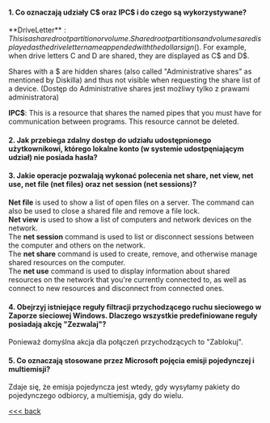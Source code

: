 
#### 1. Co oznaczają udziały C$ oraz IPC$ i do czego są wykorzystywane?

**DriveLetter$**: This is a shared root partition or volume. Shared root partitions and volumes are displayed as the drive letter name appended with the dollar sign ($). For example, when drive letters C and D are shared, they are displayed as C$ and D$.

Shares with a $ are hidden shares (also called "Administrative shares" as mentioned by Diskilla) and thus not visible when requesting the share list of a device. (Dostęp do Administrative shares jest możliwy tylko z prawami administratora)

**IPC$**: This is a resource that shares the named pipes that you must have for communication between programs. This resource cannot be deleted.  

#### 2. Jak przebiega zdalny dostęp do udziału udostępnionego użytkownikowi, którego lokalne konto (w systemie udostpęniającym udział) nie posiada hasła?


#### 3. Jakie operacje pozwalają wykonać polecenia net share, net view, net use, net file (net files) oraz net session (net sessions)?

**Net file** is used to show a list of open files on a server. The command can also be used to close a shared file and remove a file lock.  
**Net view** is used to show a list of computers and network devices on the network.  
The **net session** command is used to list or disconnect sessions between the computer and others on the network.  
The **net share** command is used to create, remove, and otherwise manage shared resources on the computer.  
The **net use** command is used to display information about shared resources on the network that you're currently connected to, as well as connect to new resources and disconnect from connected ones.  

#### 4. Obejrzyj istniejące reguły filtracji przychodzącego ruchu sieciowego w Zaporze sieciowej Windows. Dlaczego wszystkie predefiniowane reguły posiadają akcję "Zezwalaj"?

Ponieważ domyślna akcja dla połączeń przychodzących to "Zablokuj".

#### 5. Co oznaczają stosowane przez Microsoft pojęcia emisji pojedynczej i multiemisji?

Zdaje się, że emisja pojedyncza jest wtedy, gdy wysyłamy pakiety do pojedynczego odbiorcy, a multiemisja, gdy do wielu.

[<<< back](./Readme.md)
